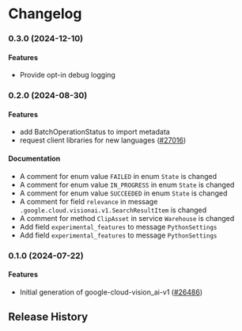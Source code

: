 # Changelog

### 0.3.0 (2024-12-10)

#### Features

* Provide opt-in debug logging 

### 0.2.0 (2024-08-30)

#### Features

* add BatchOperationStatus to import metadata 
* request client libraries for new languages ([#27016](https://github.com/googleapis/google-cloud-ruby/issues/27016)) 
#### Documentation

* A comment for enum value `FAILED` in enum `State` is changed 
* A comment for enum value `IN_PROGRESS` in enum `State` is changed 
* A comment for enum value `SUCCEEDED` in enum `State` is changed 
* A comment for field `relevance` in message `.google.cloud.visionai.v1.SearchResultItem` is changed 
* A comment for method `ClipAsset` in service `Warehouse` is changed 
* Add field `experimental_features` to message `PythonSettings` 
* Add field `experimental_features` to message `PythonSettings` 

### 0.1.0 (2024-07-22)

#### Features

* Initial generation of google-cloud-vision_ai-v1 ([#26486](https://github.com/googleapis/google-cloud-ruby/issues/26486)) 

## Release History

